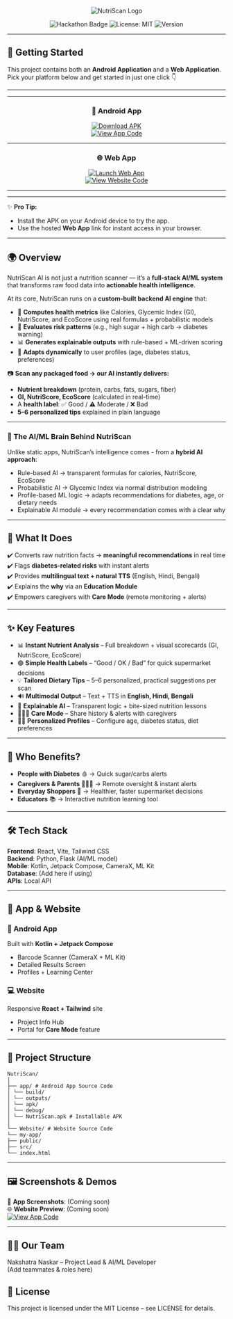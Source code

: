 <!-- # 🍏 NutriScan AI — Your Intelligent Food Evaluator   -->

<div align="center">

![NutriScan Logo](https://i.ibb.co/LhDjnjmG/Nutri-Scan-Banner.png)

![Hackathon Badge](https://img.shields.io/badge/Hackathon-Ready-brightgreen) 
![License: MIT](https://img.shields.io/badge/License-MIT-blue.svg) 
![Version](https://img.shields.io/badge/Version-1.0.0-orange)

</div>


---

## 🚀 Getting Started  

This project contains both an **Android Application** and a **Web Application**.  
Pick your platform below and get started in just one click 👇  

---

---

<div align="center">

### 📱 Android App  

[![Download APK](https://img.shields.io/badge/⬇️_Download-APK-success?style=for-the-badge&logo=android)](app/build/outputs/apk/debug/NutriScan.apk)  
[![View App Code](https://img.shields.io/badge/💻_View-App_Code-brightgreen?style=for-the-badge&logo=kotlin)](app/)  

</div>

---

<div align="center">

### 🌐 Web App  

[![Launch Web App](https://img.shields.io/badge/🚀_Launch-Web_App-blue?style=for-the-badge&logo=google-chrome)](https://nutri-scan-ai-azure.vercel.app/)  
[![View Website Code](https://img.shields.io/badge/💻_View-Website_Code-lightgrey?style=for-the-badge&logo=react)](Website/)  

</div>

---


---

✨ **Pro Tip:**  
- Install the APK on your Android device to try the app.  
- Use the hosted **Web App** link for instant access in your browser.  


---

## 🌍 Overview  

NutriScan AI is not just a nutrition scanner — it’s a **full-stack AI/ML system** that transforms raw food data into **actionable health intelligence**.  

At its core, NutriScan runs on a **custom-built backend AI engine** that:  
- 🧮 **Computes health metrics** like Calories, Glycemic Index (GI), NutriScore, and EcoScore using real formulas + probabilistic models  
- 🧠 **Evaluates risk patterns** (e.g., high sugar + high carb → diabetes warning)  
- 📊 **Generates explainable outputs** with rule-based + ML-driven scoring  
- 🔄 **Adapts dynamically** to user profiles (age, diabetes status, preferences)  

📷 **Scan any packaged food → our AI instantly delivers:**  
- **Nutrient breakdown** (protein, carbs, fats, sugars, fiber)  
- **GI, NutriScore, EcoScore** (calculated in real-time)  
- A **health label**: ✅ Good / ⚠️ Moderate / ❌ Bad  
- **5–6 personalized tips** explained in plain language  

---

### 🧠 The AI/ML Brain Behind NutriScan  
Unlike static apps, NutriScan’s intelligence comes - from a **hybrid AI approach**:  
- Rule-based AI → transparent formulas for calories, NutriScore, EcoScore
- Probabilistic AI → Glycemic Index via normal distribution modeling
- Profile-based ML logic → adapts recommendations for diabetes, age, or dietary needs
- Explainable AI module → every recommendation comes with a clear why
---

## 🚀 What It Does  

✔️ Converts raw nutrition facts → **meaningful recommendations** in real time  
✔️ Flags **diabetes-related risks** with instant alerts  
✔️ Provides **multilingual text + natural TTS** (English, Hindi, Bengali)  
✔️ Explains the **why** via an **Education Module**  
✔️ Empowers caregivers with **Care Mode** (remote monitoring + alerts)  

---

## ✨ Key Features  

- 📊 **Instant Nutrient Analysis** – Full breakdown + visual scorecards (GI, NutriScore, EcoScore)  
- 🟢 **Simple Health Labels** – “Good / OK / Bad” for quick supermarket decisions  
- 💡 **Tailored Dietary Tips** – 5–6 personalized, practical suggestions per scan  
- 🔊 **Multimodal Output** – Text + TTS in **English, Hindi, Bengali**  
- 🔎 **Explainable AI** – Transparent logic + bite-sized nutrition lessons  
- 👨‍👩‍👧 **Care Mode** – Share history & alerts with caregivers  
- 🧑‍⚕️ **Personalized Profiles** – Configure age, diabetes status, diet preferences  

---

## 👥 Who Benefits?  

- **People with Diabetes** 🩸 → Quick sugar/carbs alerts  
- **Caregivers & Parents** 👨‍👩‍👧 → Remote oversight & instant alerts  
- **Everyday Shoppers** 🛒 → Healthier, faster supermarket decisions  
- **Educators** 📚 → Interactive nutrition learning tool  

---

## 🛠️ Tech Stack  

**Frontend**: React, Vite, Tailwind CSS  
**Backend**: Python, Flask (AI/ML model)  
**Mobile**: Kotlin, Jetpack Compose, CameraX, ML Kit  
**Database**: (Add here if using)  
**APIs**: Local API  

---

## 📱 App & Website  

### 📲 Android App  
Built with **Kotlin + Jetpack Compose**  
- Barcode Scanner (CameraX + ML Kit)  
- Detailed Results Screen  
- Profiles + Learning Center  

### 💻 Website  
Responsive **React + Tailwind** site  
- Project Info Hub  
- Portal for **Care Mode** feature  


---

## 📂 Project Structure  
```
NutriScan/
│
├── app/ # Android App Source Code
│ └── build/
│ └── outputs/
│ └── apk/
│ └── debug/
│ └── NutriScan.apk # Installable APK
│
└── Website/ # Website Source Code
└── my-app/
├── public/
├── src/
└── index.html
```
---

## 🖼️ Screenshots & Demos  

📱 **App Screenshots**: (Coming soon)  
🌐 **Website Preview**: (Coming soon)  
<centre> [![View App Code](https://img.shields.io/badge/View-DEMO-brightgreen?style=for-the-badge&logo=youtube)](app/) <!-- Replace with real link -->  

---

## 👨‍💻 Our Team<br>
Nakshatra Naskar – Project Lead & AI/ML Developer<br>
(Add teammates & roles here)

## 📜 License
This project is licensed under the MIT License – see LICENSE
 for details.
